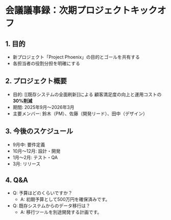# 会議議事録：次期プロジェクトキックオフ

## 1. 目的
- 新プロジェクト「Project Phoenix」の目的とゴールを共有する
- 各担当者の役割分担を明確にする

## 2. プロジェクト概要
- 目的: [[既存システムの全面刷新]]による
顧客満足度の向上と運用コストの**30%削減**
- 期間: 2025年9月〜2026年3月
- 主要メンバー: 鈴木（PM）、佐藤（開発リード）、田中（デザイン）

## 3. 今後のスケジュール
- 9月中: 要件定義
- 10月〜12月: 設計・開発
- 1月〜2月: テスト・QA
- 3月: リリース


## 4. Q&A
- Q: 予算はどのくらいですか？
  - A: 初期予算として500万円を確保済みです。
- Q: 既存システムからのデータ移行は？
  - A: 移行ツールを別途開発する計画です。